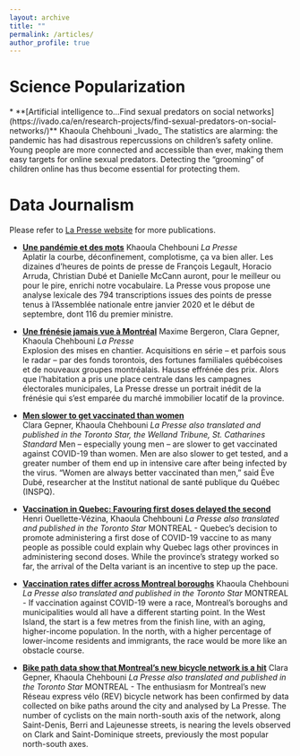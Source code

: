 ```yaml
---
layout: archive
title: ""
permalink: /articles/
author_profile: true
---
```


<!-- When adding new publications, leave two spaces at the end of every line to go to the next line! -->

<h1> Science Popularization </h1>
* **[Artificial intelligence to...Find sexual predators on social networks](https://ivado.ca/en/research-projects/find-sexual-predators-on-social-networks/)**
Khaoula Chehbouni  
_Ivado_
The statistics are alarming: the pandemic has had disastrous repercussions on children’s safety online. Young people are more connected and accessible than ever, making them easy targets for online sexual predators. Detecting the “grooming” of children online has thus become essential for protecting them.

<h1> Data Journalism </h1>

Please refer to [La Presse website](https://www.lapresse.ca/auteurs/khaoula-chehbouni) for more publications. 


* **[Une pandémie et des mots](https://www.lapresse.ca/actualites/covid-19/2021-10-04/une-pandemie-et-des-mots.php)**
Khaoula Chehbouni
_La Presse_  
Aplatir la courbe, déconfinement, complotisme, ça va bien aller. Les dizaines d’heures de points de presse de François Legault, Horacio Arruda, Christian Dubé et Danielle McCann auront, pour le meilleur ou pour le pire, enrichi notre vocabulaire. La Presse vous propose une analyse lexicale des 794 transcriptions issues des points de presse tenus à l’Assemblée nationale entre janvier 2020 et le début de septembre, dont 116 du premier ministre.


* **[Une frénésie jamais vue à Montréal](https://www.lapresse.ca/affaires/economie/2021-10-11/marche-locatif/une-frenesie-jamais-vue-a-montreal.php)**
Maxime Bergeron, Clara Gepner, Khaoula Chehbouni
_La Presse_  
Explosion des mises en chantier. Acquisitions en série – et parfois sous le radar – par des fonds torontois, des fortunes familiales québécoises et de nouveaux groupes montréalais. Hausse effrénée des prix. Alors que l’habitation a pris une place centrale dans les campagnes électorales municipales, La Presse dresse un portrait inédit de la frénésie qui s’est emparée du marché immobilier locatif de la province.


* **[Men slower to get vaccinated than women](https://www.thestar.com/news/canada/men-slower-to-get-vaccinated-than-women/article_51b2ca8c-38fb-50dd-b768-fe26ab6796bf.html)**  
 Clara Gepner, Khaoula Chehbouni 
_La Presse also translated and published in the Toronto Star, the Welland Tribune, St. Catharines Standard_ 
Men – especially young men – are slower to get vaccinated against COVID-19 than women. Men are also slower to get tested, and a greater number of them end up in intensive care after being infected by the virus. “Women are always better vaccinated than men,” said Ève Dubé, researcher at the Institut national de santé publique du Québec (INSPQ).


* **[Vaccination in Quebec: Favouring first doses delayed the second](https://www.thestar.com/news/canada/vaccination-in-quebec-favouring-first-doses-delayed-the-second/article_bcdb62ea-1b32-5c55-bd9d-0ecf546d562c.html)**  
Henri Ouellette-Vézina, Khaoula Chehbouni
_La Presse also translated and published in the Toronto Star_ 
MONTREAL - Quebec’s decision to promote administering a first dose of COVID-19 vaccine to as many people as possible could explain why Quebec lags other provinces in administering second doses. While the province’s strategy worked so far, the arrival of the Delta variant is an incentive to step up the pace.


* **[Vaccination rates differ across Montreal boroughs](https://www.thestar.com/news/canada/vaccination-rates-differ-across-montreal-boroughs/article_2c4bddec-cdfa-5df6-905f-de53ace33707.html)** 
Khaoula Chehbouni
_La Presse also translated and published in the Toronto Star_ 
MONTREAL - If vaccination against COVID-19 were a race, Montreal’s boroughs and municipalities would all have a different starting point. In the West Island, the start is a few metres from the finish line, with an aging, higher-income population. In the north, with a higher percentage of lower-income residents and immigrants, the race would be more like an obstacle course.

* **[Bike path data show that Montreal’s new bicycle network is a hit](https://www.thestar.com/news/canada/bike-path-data-show-that-montreal-s-new-bicycle-network-is-a-hit/article_7b589682-1f74-558f-8fcd-ec30d788bf6f.html)** 
Clara Gepner, Khaoula Chehbouni
_La Presse also translated and published in the Toronto Star_ 
MONTREAL - The enthusiasm for Montreal’s new Réseau express vélo (REV) bicycle network has been confirmed by data collected on bike paths around the city and analysed by La Presse. The number of cyclists on the main north-south axis of the network, along Saint-Denis, Berri and Lajeunesse streets, is nearing the levels observed on Clark and Saint-Dominique streets, previously the most popular north-south axes.
